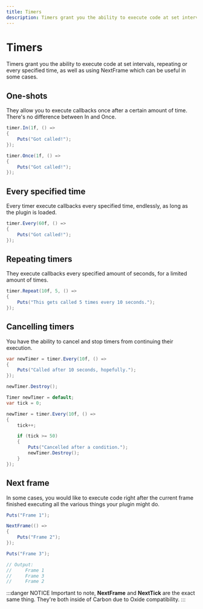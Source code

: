 ```yaml
---
title: Timers
description: Timers grant you the ability to execute code at set intervals, repeating or every specified time, as well as using NextFrame which can be useful in some cases.
---
```


# Timers

Timers grant you the ability to execute code at set intervals, repeating or every specified time, as well as using
NextFrame which can be useful in some cases.

## One-shots

They allow you to execute callbacks once after a certain amount of time. There's no difference between In and Once.

```csharp
timer.In(1f, () =>
{
    Puts("Got called!");
});
```

```csharp
timer.Once(1f, () =>
{
    Puts("Got called!");
});
```

## Every specified time

Every timer execute callbacks every specified time, endlessly, as long as the plugin is loaded.

```csharp
timer.Every(60f, () =>
{
    Puts("Got called!");
});
```

## Repeating timers

They execute callbacks every specified amount of seconds, for a limited amount of times.

```csharp
timer.Repeat(10f, 5, () =>
{
    Puts("This gets called 5 times every 10 seconds.");
});
```

## Cancelling timers

You have the ability to cancel and stop timers from continuing their execution.

```csharp
var newTimer = timer.Every(10f, () =>
{
    Puts("Called after 10 seconds, hopefully.");
});

newTimer.Destroy();
```

```csharp
Timer newTimer = default;
var tick = 0;

newTimer = timer.Every(10f, () =>
{
    tick++;

    if (tick >= 50)
    {
        Puts("Cancelled after a condition.");
        newTimer.Destroy();
    }
});
```

## Next frame

In some cases, you would like to execute code right after the current frame finished executing all the various things
your plugin might do.

```csharp
Puts("Frame 1");

NextFrame(() =>
{
    Puts("Frame 2");
});

Puts("Frame 3");

// Output:
//     Frame 1
//     Frame 3
//     Frame 2
```

:::danger NOTICE
Important to note, **NextFrame** and **NextTick** are the exact same thing. They're both inside of Carbon due to Oxide
compatibility.
:::
